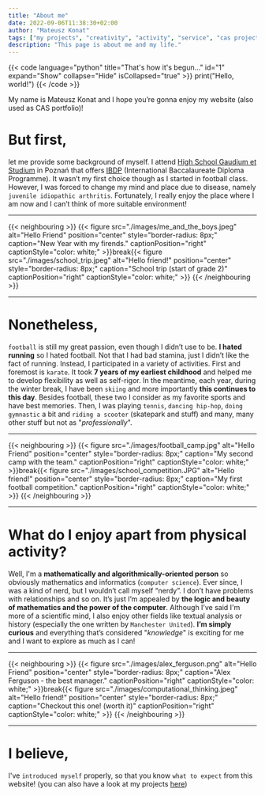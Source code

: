 ```yaml
---
title: "About me"
date: 2022-09-06T11:38:30+02:00
author: "Mateusz Konat"
tags: ["my projects", "creativity", "activity", "service", "cas project", "IB resources"]
description: "This page is about me and my life."
---
```


{{< code language="python" title="That's how it's begun..." id="1" expand="Show" collapse="Hide" isCollapsed="true" >}}
print("Hello, world!")
{{< /code >}}

My name is Mateusz Konat and I hope you’re gonna enjoy my website (also used as CAS portfolio)! 


# But first,
let me provide some background of myself. I attend [High School Gaudium et Studium](https://edu-ges.pl/high-school/about-school) in Poznań that offers [IBDP](https://www.ibo.org/programmes/diploma-programme/) (International Baccalaureate Diploma Programme). It wasn’t my first choice though as I started in football class. However, I was forced to change my mind and place due to disease, namely `juvenile idiopathic arthritis`. Fortunately, I really enjoy the place where I am now and I can’t think of more suitable environment!

***
{{< neighbouring >}}
{{< figure src="./images/me_and_the_boys.jpeg" alt="Hello Friend" position="center" style="border-radius: 8px;" caption="New Year with my firends." captionPosition="right" captionStyle="color: white;" >}}break{{< figure src="./images/school_trip.jpeg" alt="Hello friend!" position="center" style="border-radius: 8px;" caption="School trip (start of grade 2)" captionPosition="right" captionStyle="color: white;" >}}
{{< /neighbouring >}}
***

# Nonetheless,
 `football` is still my great passion, even though I didn’t use to be. **I hated running** so I hated football. Not that I had bad stamina, just I didn’t like the fact of running. Instead, I participated in a variety of activities. First and foremost is `karate`. It took **7 years of my earliest childhood** and helped me to develop flexibility as well as self-rigor. In the meantime, each year, during the winter break, I have been `skiing` and more importantly **this continues to this day**. Besides football, these two I consider as my favorite sports and have best memories. Then, I was playing `tennis`, `dancing hip-hop`, `doing gymnastic` a bit and `riding a scooter` (skatepark and stuff) and many, many other stuff but not as "_professionally_". 

***
{{< neighbouring >}}
{{< figure src="./images/football_camp.jpg" alt="Hello Friend" position="center" style="border-radius: 8px;" caption="My second camp with the team." captionPosition="right" captionStyle="color: white;" >}}break{{< figure src="./images/school_competition.JPG" alt="Hello friend!" position="center" style="border-radius: 8px;" caption="My first football competition." captionPosition="right" captionStyle="color: white;" >}}
{{< /neighbouring >}}
***

# What do I enjoy apart from physical activity?
 Well, I'm a **mathematically and algorithmically-oriented person** so obviously mathematics and informatics (`computer science`). Ever since, I was a kind of nerd, but I wouldn’t call myself “nerdy”. I don’t have problems with relationships and so on. It’s just I’m appealed by **the logic and beauty of mathematics and the power of the computer**. Although I’ve said I'm more of a scientific mind, I also enjoy other fields like textual analysis or history (especially the one written by `Manchester United`). **I’m simply curious** and everything that’s considered "_knowledge_" is exciting for me and I want to explore as much as I can!

***
{{< neighbouring >}}
{{< figure src="./images/alex_ferguson.png" alt="Hello Friend" position="center" style="border-radius: 8px;" caption="Alex Ferguson - the best manager." captionPosition="right" captionStyle="color: white;" >}}break{{< figure src="./images/computational_thinking.jpeg" alt="Hello friend!" position="center" style="border-radius: 8px;" caption="Checkout this one! (worth it)" captionPosition="right" captionStyle="color: white;" >}}
{{< /neighbouring >}}
***

# I believe,
I've `introduced myself` properly, so that you know `what to expect` from this website! (you can also have a look at my projects [here](https://undemalum.github.io/portfolio/projects/))
